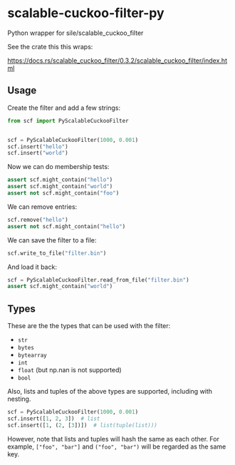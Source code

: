 # scalable-cuckoo-filter-py
Python wrapper for sile/scalable_cuckoo_filter

See the crate this this wraps:

https://docs.rs/scalable_cuckoo_filter/0.3.2/scalable_cuckoo_filter/index.html

## Usage

Create the filter and add a few strings:

```python
from scf import PyScalableCuckooFilter


scf = PyScalableCuckooFilter(1000, 0.001)
scf.insert("hello")
scf.insert("world")
```

Now we can do membership tests:

```python
assert scf.might_contain("hello")
assert scf.might_contain("world")
assert not scf.might_contain("foo")
```

We can remove entries:

```python 
scf.remove("hello")
assert not scf.might_contain("hello")
```

We can save the filter to a file:

```python 
scf.write_to_file("filter.bin")
```

And load it back:

```python 
scf = PyScalableCuckooFilter.read_from_file("filter.bin")
assert scf.might_contain("world")
```

## Types

These are the the types that can be used with the filter:
- `str`
- `bytes`
- `bytearray`
- `int`
- `float` (but np.nan is not supported)
- `bool`

Also, lists and tuples of the above types are supported, including with nesting.

```python
scf = PyScalableCuckooFilter(1000, 0.001)
scf.insert([1, 2, 3])  # list
scf.insert([1, (2, [3])])  # list(tuple(list)))
```

However, note that lists and tuples will hash the same as each other. For example, 
`["foo", "bar"]` and `("foo", "bar")` will be regarded as the same key.
